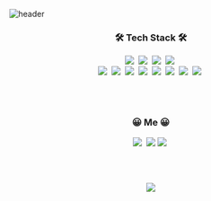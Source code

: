 ![header](https://capsule-render.vercel.app/api?type=rounded&color=auto&height=150&section=header&text=JinYoung%20Ahn&fontSize=70&animation=twinkling)

<h3 align="center">🛠 Tech Stack 🛠</h3>

<div align="center">
  <img src="https://img.shields.io/badge/React-61DAFB?style=flat-square&logo=React&logoColor=white"/>&nbsp
  <img src="https://img.shields.io/badge/Redux-764ABC?style=flat-square&logo=Redux&logoColor=white"/>&nbsp
  <img src="https://img.shields.io/badge/JavaScript-F7DF1E?style=flat-square&logo=JavaScript&logoColor=white"/>&nbsp
  <img src="https://img.shields.io/badge/TypeScript-3178C6?style=flat-square&logo=TypeScript&logoColor=white"/>&nbsp
  <br>
  <img src="https://img.shields.io/badge/Html-E34F26?style=flat-square&logo=HTML5&logoColor=white"/>&nbsp
  <img src="https://img.shields.io/badge/Css-1572B6?style=flat-square&logo=CSS3&logoColor=white"/>&nbsp
  <img src="https://img.shields.io/badge/Styled%20Components-DB7093?style=flat-square&logo=styled-components&logoColor=white"/>&nbsp
  <img src="https://img.shields.io/badge/Material%20UI-0081CB?style=flat-square&logo=Material-UI&logoColor=white"/>&nbsp
  <img src="https://img.shields.io/badge/NodeJS-339933?style=flat-square&logo=Node.js&logoColor=white"/>&nbsp
  <img src="https://img.shields.io/badge/MongoDB-47A248?style=flat-square&logo=MongoDB&logoColor=white"/>&nbsp
  <img src="https://img.shields.io/badge/Git-F05032?style=flat-square&logo=Git&logoColor=white"/>&nbsp
  <img src="https://img.shields.io/badge/Jira-0052CC?style=flat-square&logo=Jira&logoColor=white"/>&nbsp
</div>

<br><br>

<h3 align="center">😀 Me 😀</h3>

<div align="center">
  <a href="https://zeroaan.github.io/portfolio_react/"><img src="https://img.shields.io/badge/Portfolio-000000?style=flat-square&logo=Micro.blog&logoColor=white&link=https://zeroaan.github.io/portfolio_react/"/></a>&nbsp
  <a href="yj6210ag@gmail.com"><img src="https://img.shields.io/badge/Gmail-d14836?style=flat-square&logo=Gmail&logoColor=white&link=yj6210ag@gmail.com"/></a>
  <a href="https://github.com/zeroaan"><img src="https://img.shields.io/badge/GitHub-181717?style=flat-square&logo=GitHub&logoColor=white&link=https://github.com/zeroaan"/></a>&nbsp
</div>

<br><br>

<div align="center">
  <a href="https://hits.seeyoufarm.com"><img src="https://hits.seeyoufarm.com/api/count/incr/badge.svg?url=https%3A%2F%2Fgithub.com%2Fzeroaan&count_bg=%2379C83D&title_bg=%23555555&icon=&icon_color=%23E7E7E7&title=hits&edge_flat=false"/></a>  
</div>
